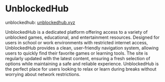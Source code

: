 # UnblockedHub

unblockedhub: [unblockedhub.xyz](https://unblockedhub.xyz)

UnblockedHub is a dedicated platform offering access to a variety of unblocked games, educational, and entertainment resources. Designed for users in school or work environments with restricted internet access, UnblockedHub provides a clean, user-friendly navigation system, allowing users to quickly find their favorite games or learning tools. The site is regularly updated with the latest content, ensuring a fresh selection of options while maintaining a safe and reliable experience. UnblockedHub is the perfect place for users looking to relax or learn during breaks without worrying about network restrictions.
